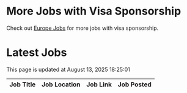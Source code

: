 # More Jobs with Visa Sponsorship

Check out [Europe Jobs](https://github.com/sureshparimi/europejobs#latest-jobs) for more jobs with visa sponsorship.

# Latest Jobs

This page is updated at August 13, 2025 18:25:01

| Job Title | Job Location | Job Link | Job Posted |
| --- | --- | --- | --- |
